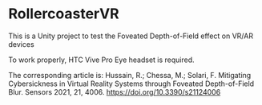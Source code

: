 # RollercoasterVR

This is a Unity project to test the Foveated Depth-of-Field effect on VR/AR devices

To work properly, HTC Vive Pro Eye headset is required.

The corresponding article is:
Hussain, R.; Chessa, M.; Solari, F. Mitigating Cybersickness in Virtual Reality Systems through Foveated Depth-of-Field Blur. Sensors 2021, 21, 4006. https://doi.org/10.3390/s21124006

